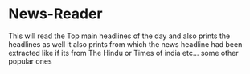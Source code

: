 # News-Reader
This will read the Top main headlines of the day and also prints the headlines as well it also prints from which the news headline had been extracted like if its from The Hindu or Times of india etc... some other popular ones
